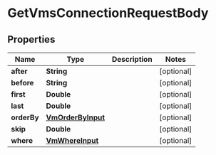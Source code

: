 

# GetVmsConnectionRequestBody


## Properties

Name | Type | Description | Notes
------------ | ------------- | ------------- | -------------
**after** | **String** |  |  [optional]
**before** | **String** |  |  [optional]
**first** | **Double** |  |  [optional]
**last** | **Double** |  |  [optional]
**orderBy** | [**VmOrderByInput**](VmOrderByInput.md) |  |  [optional]
**skip** | **Double** |  |  [optional]
**where** | [**VmWhereInput**](VmWhereInput.md) |  |  [optional]



